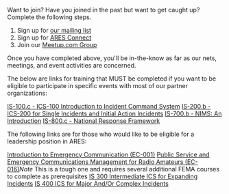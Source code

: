 Want to join? Have you joined in the past but want to get caught up? Complete the following steps.


1. Sign up for [our mailing list](https://www.aresnyc.org/contact-us/)
2. Sign up for [ARES Connect](https://arrl.volunteerhub.com/lp/nli/userregistrationwizard/usernamepassword)
3. Join our [Meetup.com Group](https://www.meetup.com/NewYorkCityAmateurRadio/)

Once you have completed above, you'll be in-the-know as far as our nets, meetings, and event activities are concerned.

The below are links for training that MUST be completed if you want to be eligible to participate in specific events with most of our partner organizations:

[IS-100.c - ICS-100 Introduction to Incident Command System](https://training.fema.gov/is/courseoverview.aspx?code=IS-100.c)
[IS-200.b - ICS-200 for Single Incidents and Initial Action Incidents](https://training.fema.gov/is/courseoverview.aspx?code=IS-200.b)
[IS-700.b - NIMS: An Introduction](https://training.fema.gov/is/courseoverview.aspx?code=IS-700.b)
[IS-800.c - National Response Framework](https://training.fema.gov/is/courseoverview.aspx?code=IS-800.c)

The following links are for those who would like to be eligible for a leadership position in ARES:

[Introduction to Emergency Communication (EC-001)](http://www.arrl.org/online-course-catalog#)
[Public Service and Emergency Communications Management for Radio Amateurs (EC-016)](http://www.arrl.org/online-course-catalog)*Note* This is a tough one and requires several additional FEMA courses to complete as prerequisites
[IS 300 Intermediate ICS for Expanding Incidents](http://www.dhses.ny.gov/training/calendar/?agency=OEM)
[IS 400 ICS for Major And/Or Complex Incidents](http://www.dhses.ny.gov/training/calendar/?agency=OEM)